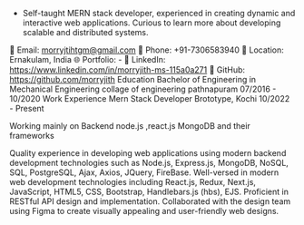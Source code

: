 
- Self-taught MERN stack developer, experienced in creating dynamic and interactive web applications. Curious to learn more about developing scalable and distributed systems.

📧 Email: morryjtihtgm@gmail.com
📱 Phone: +91-7306583940
📍 Location: Ernakulam, India
🌐 Portfolio: -
💼 LinkedIn: https://www.linkedin.com/in/morryjith-ms-115a0a271
🐙 GitHub: https://github.com/morryjith
Education
Bachelor of Engineering in Mechanical Engineering
collage of engineering pathnapuram
07/2016 - 10/2020
Work Experience 
Mern Stack Developer
Brototype, Kochi
10/2022 - Present

Working mainly on Backend node.js ,react.js MongoDB and their frameworks


Quality experience in developing web applications using modern backend development technologies such as Node.js, Express.js, MongoDB, NoSQL, SQL, PostgreSQL, Ajax, Axios, JQuery, FireBase.
Well-versed in modern web development technologies including React.js, Redux, Next.js, JavaScript, HTML5, CSS, Bootstrap, Handlebars.js (hbs), EJS.
Proficient in RESTful API design and implementation.
Collaborated with the design team using Figma to create visually appealing and user-friendly web designs.




